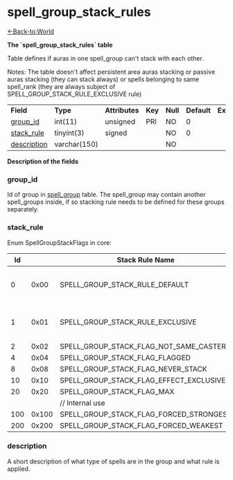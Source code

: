 # spell\_group\_stack\_rules

[<-Back-to:World](database-world.md)

**The \`spell\_group\_stack\_rules\` table**

Table defines if auras in one spell\_group can't stack with each other.

Notes: The table doesn't affect persistent area auras stacking or passive auras stacking (they can stack always) or spells belonging to same spell\_rank (they are always subject of SPELL\_GROUP\_STACK\_RULE\_EXCLUSIVE rule)

|                                                    |             |                |         |          |             |           |             |
|----------------------------------------------------|-------------|----------------|---------|----------|-------------|-----------|-------------|
| **Field**                                          | **Type**    | **Attributes** | **Key** | **Null** | **Default** | **Extra** | **Comment** |
| [group\_id](#spell_group_stack_rules-group_id)     | int(11)     | unsigned       | PRI     | NO       | 0           |           |             |
| [stack\_rule](#spell_group_stack_rules-stack_rule) | tinyint(3)  | signed         |         | NO       | 0           |           |             |
| [description](#description)						 | varchar(150)| 				|		  | NO 		 |			   |		   |		     |

**Description of the fields**

### group\_id

Id of group in [spell\_group](spell_group#id) table. The spell\_group may contain another spell\_groups inside, if so stacking rule needs to be defined for these groups separately.

### stack\_rule

Enum SpellGroupStackFlags in core:

| Id  |       | Stack Rule Name                                          | Description                                                              |
|-----|-------|----------------------------------------------------------|--------------------------------------------------------------------------|
| 0   | 0x00  | SPELL\_GROUP\_STACK\_RULE\_DEFAULT                       | No stacking rule defined - placeholder                                   |
| 1   | 0x01  | SPELL\_GROUP\_STACK\_RULE\_EXCLUSIVE                     | Auras from group can't stack with each other                             |
| 2   | 0x02  | SPELL\_GROUP\_STACK\_FLAG\_NOT\_SAME\_CASTER		     |  																	    |
| 4   | 0x04  | SPELL\_GROUP\_STACK\_FLAG\_FLAGGED					     |																		    |
| 8   | 0x08  | SPELL\_GROUP\_STACK\_FLAG\_NEVER\_STACK            		 |                                 										    |
| 10  | 0x10  | SPELL\_GROUP\_STACK\_FLAG\_EFFECT\_EXCLUSIVE			 |																		    |
| 20  | 0x20  | SPELL\_GROUP\_STACK\_FLAG\_MAX  						 |																		    |
|     |       | // Internal use											 |																		    |
| 100 | 0x100 | SPELL\_GROUP\_STACK\_FLAG\_FORCED\_STRONGEST			 |																			|
| 200 | 0x200 | SPELL\_GROUP\_STACK\_FLAG\_FORCED\_WEAKEST				 |																			|

### description

A short description of what type of spells are in the group and what rule is applied.
